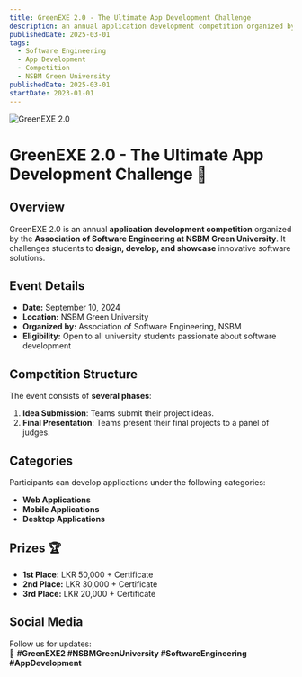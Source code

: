 ```yaml
---
title: GreenEXE 2.0 - The Ultimate App Development Challenge
description: an annual application development competition organized by the **Association of Software Engineering at NSBM Green University.
publishedDate: 2025-03-01
tags:
  - Software Engineering
  - App Development
  - Competition
  - NSBM Green University
publishedDate: 2025-03-01
startDate: 2023-01-01
---
```


![GreenEXE 2.0](/greenexe.png)

# GreenEXE 2.0 - The Ultimate App Development Challenge 🚀

## Overview

GreenEXE 2.0 is an annual **application development competition** organized by the **Association of Software Engineering at NSBM Green University**. It challenges students to **design, develop, and showcase** innovative software solutions.

## Event Details

- **Date:** September 10, 2024
- **Location:** NSBM Green University
- **Organized by:** Association of Software Engineering, NSBM
- **Eligibility:** Open to all university students passionate about software development

## Competition Structure

The event consists of **several phases**:

1. **Idea Submission**: Teams submit their project ideas.
2. **Final Presentation**: Teams present their final projects to a panel of judges.

## Categories

Participants can develop applications under the following categories:

- **Web Applications**
- **Mobile Applications**
- **Desktop Applications**

## Prizes 🏆

- **1st Place:** LKR 50,000 + Certificate
- **2nd Place:** LKR 30,000 + Certificate
- **3rd Place:** LKR 20,000 + Certificate

## Social Media

Follow us for updates:  
📌 **#GreenEXE2 #NSBMGreenUniversity #SoftwareEngineering #AppDevelopment**
